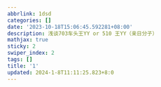```yaml
---
abbrlink: 1dsd
categories: []
date: '2023-10-18T15:06:45.592281+08:00'
description: 浅谈703车头王YY or 510 王YY（亲日分子）
mathjax: true
sticky: 2
swiper_index: 2
tags: []
title: '1'
updated: 2024-1-8T11:11:25.823+8:0
---
```

